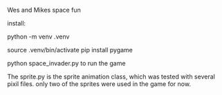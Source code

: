 Wes and Mikes space fun


install:

python -m venv .venv

source .venv/bin/activate
pip install pygame

python space_invader.py  to run the game

The sprite.py is the sprite animation class, which was tested with several pixil files.
only two of the sprites were used in the game for now.

